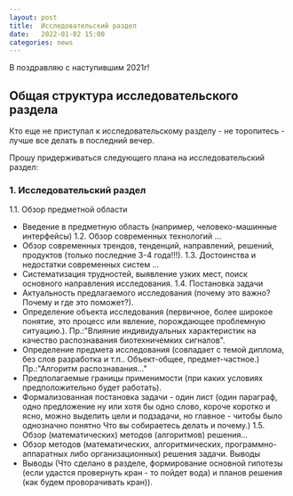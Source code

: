 ```yaml
---
layout: post
title:  Исследовательский раздел
date:   2022-01-02 15:00
categories: news
---
```


В поздравляю с наступившим 2021г!

## Общая структура исследовательского раздела

Кто еще не приступал к исследовательскому разделу - не торопитесь - лучше все делать в последний вечер.

Прошу придерживаться следующего плана на исследовательский раздел:

### 1. Исследовательский раздел
1.1. Обзор предметной области
  * Введение в предметную область (например, человеко-машинные интерфейсы)
1.2. Обзор современных технологий ...
  * Обзор современных трендов, тенденций, направлений, решений, продуктов (только последние 3-4 года!!!).
1.3. Достоинства и недостатки современных систем ...
  * Систематизация трудностей, выявление узких мест, поиск основного направления исследования.
1.4. Постановка задачи
  * Актуальность предлагаемого исследования (почему это важно? Почему и где это поможет?).
  * Определение объекта исследования (первичное, более широкое понятие, это процесс или явление, порождающее проблемную ситуацию.). Пр.:"Влияние индивидуальных характеристик на качество распознавания биотехничемких сигналов".
  * Определение предмета исследования (совпадает с темой диплома, без слов разработка и т.п.. Объект-общее, предмет-частное.) Пр.:"Алгоритм распознавания..."
  * Предполагаемые границы применимости (при каких условиях предположительно будет работать).
  * Формализованная постановка задачи - один лист (один параграф, одно предложение ну или хотя бы одно слово, короче коротко и ясно, можно выделить цели и подзадачи, но главное - читобы было однозначно понятно Что вы собираетесь делать и почему.)
1.5. Обзор (математических) методов (алгоритмов) решения...
  * Обзор методов (математических, алгоритмических, программно-аппаратных либо организационных) решения задачи.
Выводы
  * Выводы (Что сделано в разделе, формирование основной гипотезы (если удастся провернуть кран - то пойдет вода) и планов решения (как будем проворачивать кран)).
